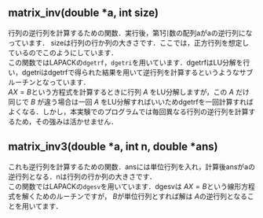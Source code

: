 ## matrix_inv(double *a, int size)
行列の逆行列を計算するための関数．実行後，第1引数の配列aがaの逆行列になっています．
sizeは行列の行か列の大きさです．ここでは，正方行列を想定しているのでこのようにしています．  
この関数ではLAPACKの``dgetrf``，``dgetri``を用いています．dgetrfはLU分解を行い，dgetriはdgetrfで得られた結果を用いて逆行列を計算するというようなサブルーチンとなっています．  
$AX=B$という方程式を計算するときに行列 $A$ をLU分解しますが，この $A$ だけ同じで $B$ が違う場合は一回 $A$ をLU分解すればいいためdgetrfを一回計算すればよくなる．しかし，本実験でのプログラムでは毎回異なる行列の逆行列を計算するため，その強みは活かせません．

## matrix_inv3(double *a, int n, double *ans)
これも逆行列を計算するための関数．ansには単位行列を入れ，計算後ansがaの逆行列となる．nは行列の行か列の大きさです．  
この関数ではLAPACKの``dgesv``を用いています．dgesvは $AX=B$という線形方程式を解くためのルーチンですが， $B$が単位行列とすれば解は $A$の逆行列となることを用いてます．
